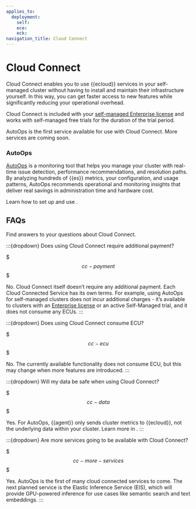 ```yaml
---
applies_to:
  deployment:
    self:
    ece:
    eck:
navigation_title: Cloud Connect
---
```


# Cloud Connect

Cloud Connect enables you to use {{ecloud}} services in your self-managed cluster without having to install and maintain their infrastructure yourself. In this way, you can get faster access to new features while significantly reducing your operational overhead.

Cloud Connect is included with your [self-managed Enterprise license](https://www.elastic.co/subscriptions) and works with self-managed free trials for the duration of the trial period.

AutoOps is the first service available for use with Cloud Connect. More services are coming soon.

### AutoOps

[AutoOps](/deploy-manage/monitor/autoops.md) is a monitoring tool that helps you manage your cluster with real-time issue detection, performance recommendations, and resolution paths. By analyzing hundreds of {{es}} metrics, your configuration, and usage patterns, AutoOps recommends operational and monitoring insights that deliver real savings in administration time and hardware cost. 

Learn how to set up and use [](/deploy-manage/monitor/autoops/cc-autoops-as-cloud-connected.md). 

## FAQs

Find answers to your questions about Cloud Connect.

:::{dropdown} Does using Cloud Connect require additional payment?

$$$cc-payment$$$

No. Cloud Connect itself doesn’t require any additional payment. Each Cloud Connected Service has its own terms. For example, using AutoOps for self-managed clusters does not incur additional charges - it’s available to clusters with an [Enterprise license](https://www.elastic.co/subscriptions) or an active Self-Managed trial, and it does not consume any ECUs.
:::

:::{dropdown} Does using Cloud Connect consume ECU?

$$$cc-ecu$$$

No. The currently available functionality does not consume ECU, but this may change when more features are introduced.
:::

:::{dropdown} Will my data be safe when using Cloud Connect?

$$$cc-data$$$

Yes. For AutoOps, {{agent}} only sends cluster metrics to {{ecloud}}, not the underlying data within your cluster. Learn more in [](/deploy-manage/monitor/autoops/cc-cloud-connect-autoops-faq.md). 
:::

:::{dropdown} Are more services going to be available with Cloud Connect?

$$$cc-more-services$$$

Yes. AutoOps is the first of many cloud connected services to come. The next planned service is the Elastic Inference Service (EIS), which will provide GPU-powered inference for use cases like semantic search and text embeddings.
:::


